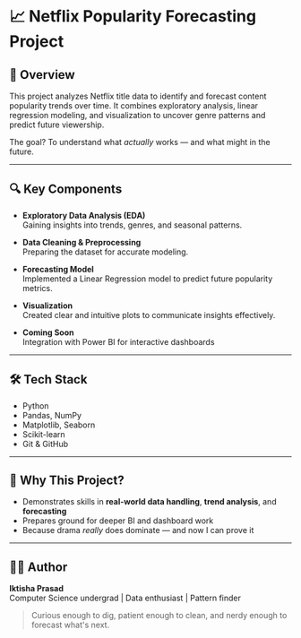 # 📈 Netflix Popularity Forecasting Project

## 📌 Overview

This project analyzes Netflix title data to identify and forecast content popularity trends over time. It combines exploratory analysis, linear regression modeling, and visualization to uncover genre patterns and predict future viewership.

The goal? To understand what *actually* works — and what might in the future.

---

## 🔍 Key Components

- **Exploratory Data Analysis (EDA)**  
  Gaining insights into trends, genres, and seasonal patterns.

- **Data Cleaning & Preprocessing**  
  Preparing the dataset for accurate modeling.

- **Forecasting Model**  
  Implemented a Linear Regression model to predict future popularity metrics.

- **Visualization**  
  Created clear and intuitive plots to communicate insights effectively.

- **Coming Soon**  
  Integration with Power BI for interactive dashboards

---

## 🛠️ Tech Stack

- Python  
- Pandas, NumPy  
- Matplotlib, Seaborn  
- Scikit-learn  
- Git & GitHub  

---

## 🚀 Why This Project?

- Demonstrates skills in **real-world data handling**, **trend analysis**, and **forecasting**
- Prepares ground for deeper BI and dashboard work
- Because drama *really* does dominate — and now I can prove it

---

## 👩‍💻 Author

**Iktisha Prasad**  
Computer Science undergrad | Data enthusiast | Pattern finder  

> Curious enough to dig, patient enough to clean, and nerdy enough to forecast what's next.
